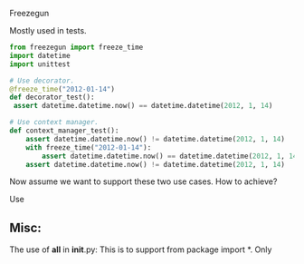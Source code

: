 Freezegun

Mostly used in tests.

```python
from freezegun import freeze_time
import datetime
import unittest

# Use decorator.
@freeze_time("2012-01-14")
def decorator_test():
 assert datetime.datetime.now() == datetime.datetime(2012, 1, 14)

# Use context manager.
def context_manager_test():
    assert datetime.datetime.now() != datetime.datetime(2012, 1, 14)
    with freeze_time("2012-01-14"):
        assert datetime.datetime.now() == datetime.datetime(2012, 1, 14)
    assert datetime.datetime.now() != datetime.datetime(2012, 1, 14)
```

Now assume we want to support these two use cases. How to achieve?

Use 


## Misc:
The use of __all__ in __init__.py:
This is to support from package import *. Only
